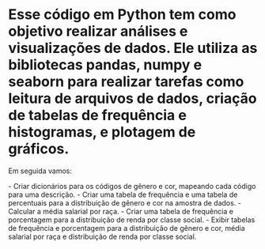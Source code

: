 
<h1>Esse código em Python tem como objetivo realizar análises e visualizações de dados. Ele utiliza as bibliotecas pandas, numpy e seaborn para realizar tarefas como leitura de arquivos de dados, criação de tabelas de frequência e histogramas, e plotagem de gráficos.</h2>

<p>Em seguida vamos:</p>

<p>
- Criar dicionários para os códigos de gênero e cor, mapeando cada código para uma descrição.
- Criar uma tabela de frequência e uma tabela de percentuais para a distribuição de gênero e cor na amostra de dados.
- Calcular a média salarial por raça.
- Criar uma tabela de frequência e porcentagem para a distribuição de renda por classe social.
- Exibir tabelas de frequência e porcentagem para a distribuição de gênero e cor, média salarial por raça e distribuição de renda por classe social.</p>

